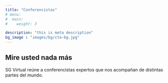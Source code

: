 ```yaml
---
title: "Conferencistas"
# menu:
#  main:
#    weight: 3

description: "this is meta description"
bg_image : "images/bg/cta-bg.jpg"
---
```


## Mire usted nada más

SG Virtual reúne a conferencistas expertos que nos acompañan de distintas partes del mundo.